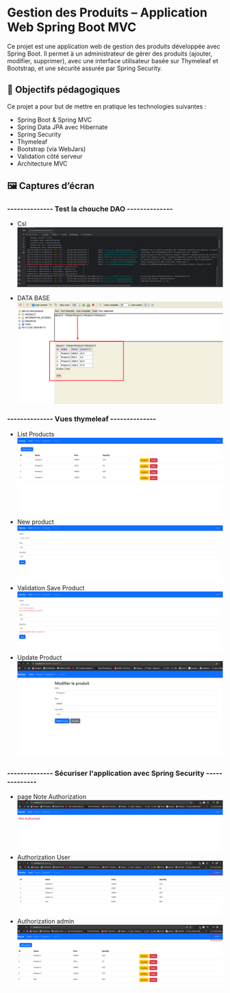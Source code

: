 # Gestion des Produits – Application Web Spring Boot MVC
<p>
Ce projet est une application web de gestion des produits développée avec Spring Boot.
Il permet à un administrateur de gérer des produits (ajouter, modifier, supprimer), avec une interface utilisateur basée sur Thymeleaf et Bootstrap, et une sécurité assurée par Spring Security.

</p>

## 🎯 Objectifs pédagogiques

<p>Ce projet a pour but de mettre en pratique les technologies suivantes :</p>
<ul>
    <li>Spring Boot & Spring MVC</li>
    <li>Spring Data JPA avec Hibernate</li>
    <li>Spring Security</li>
    <li>Thymeleaf</li>
    <li>Bootstrap (via WebJars)</li>
    <li>Validation côté serveur</li>
    <li>Architecture MVC</li>
</ul>

## 🖼️ Captures d’écran

### -------------- Test la chouche DAO --------------

- Csl
  <img src="images/test_DAO.png" alt="">

- DATA BASE
  <img src="images/data_H2.png" alt="H2_base">

###  -------------- Vues thymeleaf --------------

- List Products
  <img src="images/list_products.png">
- New product
  <img src="images/newProduct.png" alt="">
- Validation Save Product
  <img src="images/validation_product.png" alt="">
- Update Product
  <img src="images/UpdateProduct.png" alt="">
 ###   -------------- Sécuriser l'application avec Spring Security --------------

- page Note Authorization
  <img src="images/page_NoteAuthorization.png">
- Authorization User
  <img src="images/AuthorizationUser.png">
- Authorization admin
  <img src="images/AuthorizationAdmin.png">



    


    



